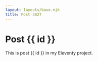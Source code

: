 ```yaml
---
layout: layouts/base.njk
title: Post 3827
---
```


# Post {{ id }}

This is post {{ id }} in my Eleventy project.
